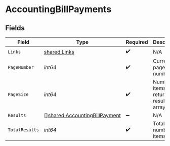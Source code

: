 # AccountingBillPayments


## Fields

| Field                                                                                 | Type                                                                                  | Required                                                                              | Description                                                                           |
| ------------------------------------------------------------------------------------- | ------------------------------------------------------------------------------------- | ------------------------------------------------------------------------------------- | ------------------------------------------------------------------------------------- |
| `Links`                                                                               | [shared.Links](../../../pkg/models/shared/links.md)                                   | :heavy_check_mark:                                                                    | N/A                                                                                   |
| `PageNumber`                                                                          | *int64*                                                                               | :heavy_check_mark:                                                                    | Current page number.                                                                  |
| `PageSize`                                                                            | *int64*                                                                               | :heavy_check_mark:                                                                    | Number of items to return in results array.                                           |
| `Results`                                                                             | [][shared.AccountingBillPayment](../../../pkg/models/shared/accountingbillpayment.md) | :heavy_minus_sign:                                                                    | N/A                                                                                   |
| `TotalResults`                                                                        | *int64*                                                                               | :heavy_check_mark:                                                                    | Total number of items.                                                                |